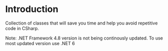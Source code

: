 # Introduction
 Collection of classes that will save you time and help you avoid repetitive code in CSharp. 
 
 Note: .NET Framework 4.8 version is not being continously updated. To use most updated version use .NET 6
